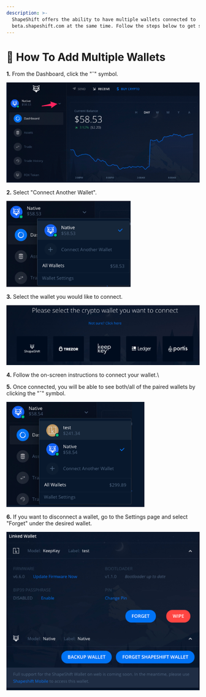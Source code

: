 ```yaml
---
description: >-
  ShapeShift offers the ability to have multiple wallets connected to
  beta.shapeshift.com at the same time. Follow the steps below to get started.
---
```


# 🤝 How To Add Multiple Wallets

**1.** From the Dashboard, click the "ˇ" symbol.

![](<../../.gitbook/assets/image (153).png>)

**2.** Select "Connect Another Wallet".

![](<../../.gitbook/assets/image (206).png>)

**3.** Select the wallet you would like to connect.

![](<../../.gitbook/assets/image (76).png>)

**4.** Follow the on-screen instructions to connect your wallet.\


**5.** Once connected, you will be able to see both/all of the paired wallets by clicking the "ˇ" symbol.

![](<../../.gitbook/assets/image (23).png>)

**6.** If you want to disconnect a wallet, go to the Settings page and select "Forget" under the desired wallet.

![](<../../.gitbook/assets/image (223).png>)

